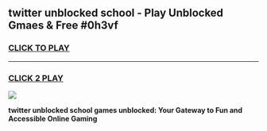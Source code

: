 
## twitter unblocked school - Play Unblocked Gmaes & Free #0h3vf
<h3>
<a href="https://news.freeplayer.one?title=twitter_unblocked_school&ref=27F">CLICK TO PLAY</a></h3>
<hr>

<h3>
<a href="https://news.freeplayer.one?title=twitter_unblocked_school&ref=27F">CLICK 2 PLAY</a>
  
</h3>

<a href="https://news.freeplayer.one?title=twitter_unblocked_school&ref=27F/"><img src="https://clearcache.store/games.png"></a>


**twitter unblocked school games unblocked: Your Gateway to Fun and Accessible Online Gaming**

